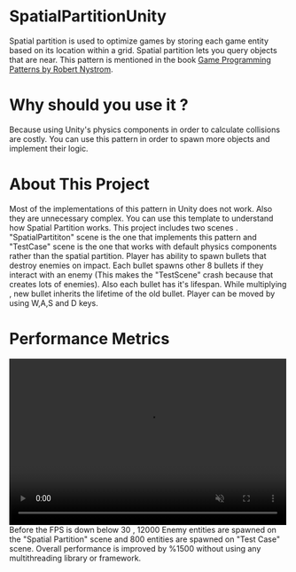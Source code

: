 # SpatialPartitionUnity
Spatial partition is used to optimize games by storing each game entity based on its location within a grid. Spatial partition lets you query objects that are near. This pattern is mentioned in the book <a href="https://gameprogrammingpatterns.com/"> Game Programming Patterns by Robert Nystrom</a>.

# Why should you use it ? 
Because using Unity's physics components in order to calculate collisions are costly. You can use this pattern in order to spawn more objects and implement their logic.

# About This Project 
Most of the implementations of this pattern in Unity does not work. Also they are unnecessary complex.
You can use this template to understand how Spatial Partition works.
This project includes two scenes . "SpatialPartititon" scene is the one that implements this pattern and "TestCase" scene is the one that works with default physics components rather than the spatial partition.
Player has ability to spawn bullets that destroy enemies on impact. Each bullet spawns other 8 bullets if they interact with an enemy (This makes the "TestScene" crash because that creates lots of enemies). Also each bullet has it's lifespan. While multiplying , new bullet inherits the lifetime of the old bullet. Player can be moved by using W,A,S and D keys.


# Performance Metrics
<video autoplay loop muted width="500" height="300" src="https://i.imgur.com/jlkhdR1.gif" >vid</video>
Before the FPS is down below 30 , 12000 Enemy entities are spawned on the "Spatial Partition" scene and 800 entities are spawned on "Test Case" scene.
Overall performance is improved by %1500 without using any multithreading library or framework. 

